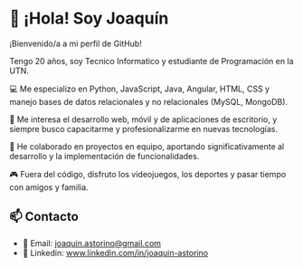 # 👋 ¡Hola! Soy Joaquín
¡Bienvenido/a a mi perfil de GitHub!

Tengo 20 años, soy Tecnico Informatico y estudiante de Programación en la UTN.

💻 Me especializo en Python, JavaScript, Java, Angular, HTML, CSS y manejo bases de datos relacionales y no relacionales (MySQL, MongoDB).

🚀 Me interesa el desarrollo web, móvil y de aplicaciones de escritorio, y siempre busco capacitarme y profesionalizarme en nuevas tecnologías.

📂 He colaborado en proyectos en equipo, aportando significativamente al desarrollo y la implementación de funcionalidades.

🎮 Fuera del código, disfruto los videojuegos, los deportes y pasar tiempo con amigos y familia.

## 📫 Contacto

- 📧 Email: joaquin.astorino@gmail.com
- 💼 Linkedin: www.linkedin.com/in/joaquin-astorino

